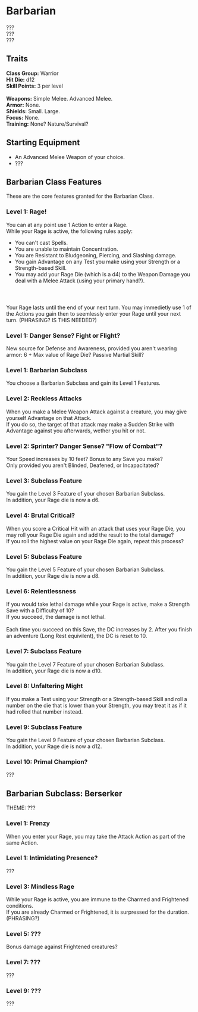 # Barbarian
??? <br>
??? <br>
??? <br>

## Traits
**Class Group:** Warrior <br>
**Hit Die:** d12 <br>
**Skill Points:** 3 per level <br>
<br>
**Weapons:** Simple Melee. Advanced Melee. <br>
**Armor:** None. <br>
**Shields:** Small. Large. <br>
**Focus:** None. <br>
**Training:** None? Nature/Survival? <br>

## Starting Equipment
+ An Advanced Melee Weapon of your choice.
+ ???

## Barbarian Class Features
These are the core features granted for the Barbarian Class.

### Level 1: Rage!
You can at any point use 1 Action to enter a Rage. <br>
While your Rage is active, the following rules apply:
 + You can't cast Spells.
 + You are unable to maintain Concentration.
 + You are Resistant to Bludgeoning, Piercing, and Slashing damage.
 + You gain Advantage on any Test you make using your Strength or a Strength-based Skill.
 + You may add your Rage Die (which is a d4) to the Weapon Damage you deal with a Melee Attack (using your primary hand?). <br>
 #### <br>
 Your Rage lasts until the end of your next turn. You may immedietly use 1 of the Actions you gain then to seemlessly enter your Rage until your next turn. (PHRASING? IS THIS NEEDED?)

### Level 1: Danger Sense? Fight or Flight?
New source for Defense and Awareness, provided you aren't wearing armor: 6 + Max value of Rage Die? Passive Martial Skill?
### Level 1: Barbarian Subclass
You choose a Barbarian Subclass and gain its Level 1 Features.

### Level 2: Reckless Attacks
When you make a Melee Weapon Attack against a creature, you may give yourself Advantage on that Attack. <br>
If you do so, the target of that attack may make a Sudden Strike with Advantage against you afterwards, wether you hit or not.

### Level 2: Sprinter? Danger Sense? "Flow of Combat"?
Your Speed increases by 10 feet? Bonus to any Save you make? <br>
Only provided you aren't Blinded, Deafened, or Incapacitated?

### Level 3: Subclass Feature
You gain the Level 3 Feature of your chosen Barbarian Subclass.<br>
In addition, your Rage die is now a d6.

### Level 4: Brutal Critical?
When you score a Critical Hit with an attack that uses your Rage Die, you may roll your Rage Die again and add the result to the total damage? <br>
If you roll the highest value on your Rage Die again, repeat this process?

### Level 5: Subclass Feature
You gain the Level 5 Feature of your chosen Barbarian Subclass.<br>
In addition, your Rage die is now a d8.

### Level 6: Relentlessness
If you would take lethal damage while your Rage is active, make a Strength Save with a Difficulty of 10? <br>
If you succeed, the damage is not lethal.
<br><br>
Each time you succeed on this Save, the DC increases by 2.
After you finish an adventure (Long Rest equivilent), the DC is reset to 10.

### Level 7: Subclass Feature
You gain the Level 7 Feature of your chosen Barbarian Subclass.<br>
In addition, your Rage die is now a d10.

### Level 8: Unfaltering Might
If you make a Test using your Strength or a Strength-based Skill and roll a number on the die that is lower than your Strength, you may treat it as if it had rolled that number instead.

### Level 9: Subclass Feature
You gain the Level 9 Feature of your chosen Barbarian Subclass. <br>
In addition, your Rage die is now a d12.

### Level 10: Primal Champion?
???

## Barbarian Subclass: Berserker
THEME: ???

### Level 1: Frenzy
When you enter your Rage, you may take the Attack Action as part of the same Action.
### Level 1: Intimidating Presence?
???

### Level 3: Mindless Rage
While your Rage is active, you are immune to the Charmed and Frightened conditions. <br>
If you are already Charmed or Frightened, it is surpressed for the duration. (PHRASING?)

### Level 5: ???
Bonus damage against Frightened creatures?

### Level 7: ???
???

### Level 9: ???
???
